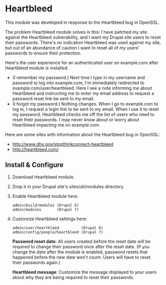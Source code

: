 Heartbleed
==========

This module was developed in response to the Heartbleed bug in OpenSSL.

The problem Heartbleed module solves is this: I have patched my site against the Heartbleed vulnerability, 
and I want my Drupal site users to reset their passwords. There's no indication Heartbleed was used against my site, but out of an abundance of caution I want to reset all of my users' passwords to ensure their protection.

Here's the user experience for an authenticated user on example.com after Heartbleed
module is installed:

 - (I remember my password.) Next time I type in my username and password to log into example.com, I'm immediately
   redirected to example.com/user/heartbleed. Here I see a note
   informing me about Heartbleed and instructing me to enter my email address to
   request a password reset link be sent to my email.
 - (I forgot my password.) Nothing changes. When I go to example.com to log in,
   I request a login link to be sent to my email. When I use it to reset my
   password, Heartbleed checks me off the list of users who need to reset their
   passwords. I may never know about or worry about Heartbleed impacting me on
   example.com.

Here are some sites with information about the Heartbleed bug in OpenSSL:
 - http://www.dhs.gov/stopthinkconnect-heartbleed
 - http://heartbleed.com/


Install & Configure
-------------------

 1. Download Heartbleed module.

 2. Drop it in your Drupal site's sites/all/modules directory.

 3. Enable Heartbleed module here:

        admin/build/modules (Drupal 6)
        admin/modules       (Drupal 7)
 
 4. Customize Heartbleed settings here:

        admin/user/heartbleed          (Drupal 6)
        admin/config/people/heartbleed (Drupal 7)

      **Password reset date**: All users created before the reset date
      will be required to change their password once after the reset date. (If
      you change the date after the module is enabled, password resets that
      happened before the new date won't count. Users will have to reset their
      passwords again.)

      **Heartbleed message**: Customize the message displayed to your users about
      why they are being required to reset their passwords.
